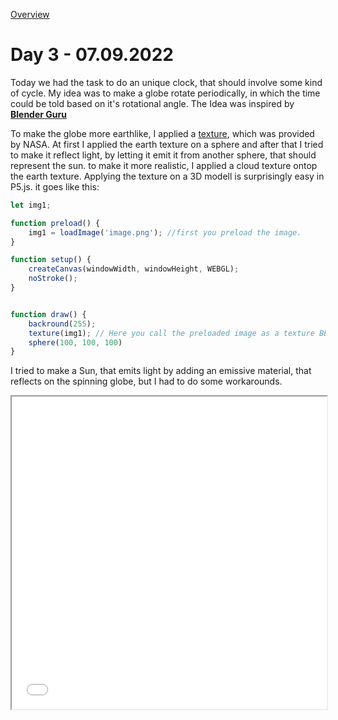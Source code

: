 [Overview](../../readme.md)
# **Day 3 - 07.09.2022**

Today we had the task to do an unique clock, that should involve some kind of cycle. My idea was to make a globe rotate periodically, in which the time could be told based on it's rotational angle. The Idea was inspired by [**Blender Guru**](https://www.youtube.com/watch?v=0YZzHn0iz8U)

To make the globe more earthlike, I applied a [texture](https://www.dropbox.com/sh/1rxblwi19i78ieh/AADNsHNRA7SysJ015GkXplewa?dl=0), which was provided by NASA. At first I applied the earth texture on a sphere and after that I tried to make it reflect light, by letting it emit it from another sphere, that should represent the sun. to make it more realistic, I applied a cloud texture ontop the earth texture. Applying the texture on a 3D modell is surprisingly easy in P5.js. it goes like this:

```javascript
let img1;

function preload() {
    img1 = loadImage('image.png'); //first you preload the image.
}

function setup() {
    createCanvas(windowWidth, windowHeight, WEBGL);
    noStroke();
}


function draw() {
	backround(255);
	texture(img1); // Here you call the preloaded image as a texture BEFORE the mesh is created.
    sphere(100, 100, 100)
}

```

I tried to make a Sun, that emits light by adding an emissive material, that reflects on the spinning globe, but I had to do some workarounds. 

<iframe src="/content/day03/01/index.html" width="100%" height="500px"></iframe>
